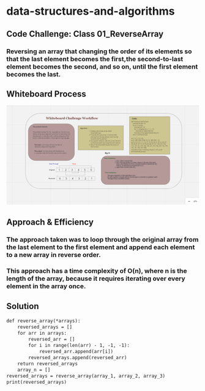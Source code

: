 # data-structures-and-algorithms


## Code Challenge: Class 01_ReverseArray

### Reversing an array that changing the order of its elements so that the last element becomes the first,the second-to-last element becomes the second, and so on, until the first element becomes the last.

## Whiteboard Process

![Code_challengeMI1](./Code_C1.png)

## Approach & Efficiency

### The approach taken was to loop through the original array from the last element to the first element and append each element to a new array in reverse order. 

### This approach has a time complexity of O(n), where n is the length of the array, because it requires iterating over every element in the array once.

## Solution

```
def reverse_array(*arrays):
    reversed_arrays = []
    for arr in arrays:
        reversed_arr = []
        for i in range(len(arr) - 1, -1, -1):
            reversed_arr.append(arr[i])
        reversed_arrays.append(reversed_arr)
    return reversed_arrays
    array_n = []
reversed_arrays = reverse_array(array_1, array_2, array_3)
print(reversed_arrays)

```
